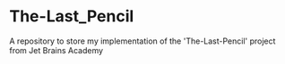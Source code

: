 # The-Last_Pencil
A repository to store my implementation of the 'The-Last-Pencil' project from Jet Brains Academy
